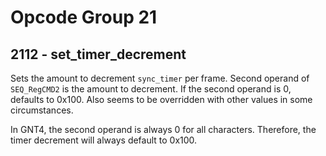 # Opcode Group 21

## 2112 - set_timer_decrement

Sets the amount to decrement `sync_timer` per frame. Second operand of `SEQ_RegCMD2` is the amount to decrement.
If the second operand is 0, defaults to 0x100. Also seems to be overridden with other values in some circumstances.

In GNT4, the second operand is always 0 for all characters. Therefore, the timer decrement will always default to 0x100.
